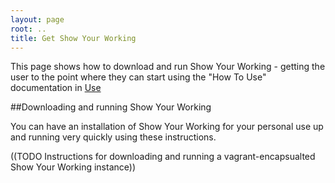 ```yaml
---
layout: page
root: ..
title: Get Show Your Working
---
```


This page shows how to download and run Show Your Working - getting the user to the point where they can start using the "How To Use" documentation in [Use](../user/index.html)

##Downloading and running Show Your Working

You can have an installation of Show Your Working for your personal use up and running very quickly using these instructions.

((TODO Instructions for downloading and running a vagrant-encapsualted Show Your Working instance))